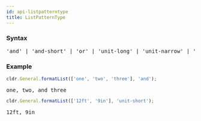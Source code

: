 ```yaml
---
id: api-listpatterntype
title: ListPatternType
---
```


### Syntax

<pre class="syntax">
'and' | 'and-short' | 'or' | 'unit-long' | 'unit-narrow' | 'unit-short'
</pre>

### Example

```typescript
cldr.General.formatList(['one', 'two', 'three'], 'and');
```

<pre class="output">
one, two, and three
</pre>

```typescript
cldr.General.formatList(['12ft', '9in'], 'unit-short');
```

<pre class="output">
12ft, 9in
</pre>
